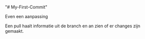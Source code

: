 "# My-First-Commit" 


Even een aanpassing

Een pull haalt informatie uit de branch en an zien of er changes zijn gemaakt.
